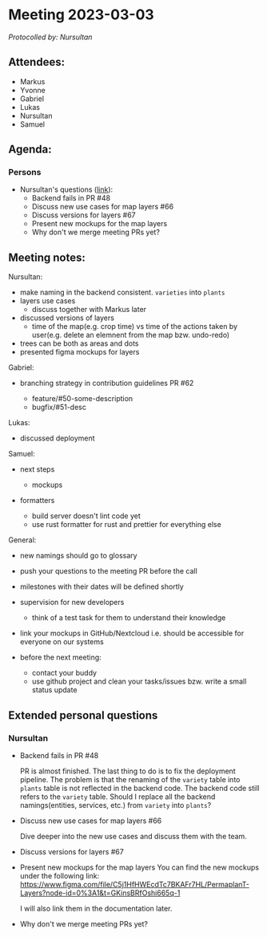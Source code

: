 # Meeting 2023-03-03

_Protocolled by: Nursultan_

## Attendees:

-   Markus
-   Yvonne
-   Gabriel
-   Lukas
-   Nursultan
-   Samuel

## Agenda:

### Persons

-   Nursultan's questions ([link](#person1)):
    -   Backend fails in PR #48
    -   Discuss new use cases for map layers #66
    -   Discuss versions for layers #67
    -   Present new mockups for the map layers
    -   Why don't we merge meeting PRs yet?

## Meeting notes:

Nursultan:

-   make naming in the backend consistent. `varieties` into `plants`
-   layers use cases
    -   discuss together with Markus later
-   discussed versions of layers
    -   time of the map(e.g. crop time) vs time of the actions taken by user(e.g. delete an elemnent from the map bzw. undo-redo)
-   trees can be both as areas and dots
-   presented figma mockups for layers

Gabriel:

-   branching strategy in contribution guidelines PR #62

    -   feature/#50-some-description
    -   bugfix/#51-desc

Lukas:

-   discussed deployment

Samuel:

-   next steps
    -   mockups
-   formatters

    -   build server doesn't lint code yet
    -   use rust formatter for rust and prettier for everything else

General:

-   new namings should go to glossary
-   push your questions to the meeting PR before the call
-   milestones with their dates will be defined shortly

-   supervision for new developers
    -   think of a test task for them to understand their knowledge
-   link your mockups in GitHub/Nextcloud i.e. should be accessible for everyone on our systems
-   before the next meeting:
    -   contact your buddy
    -   use github project and clean your tasks/issues bzw. write a small status update

## Extended personal questions

### Nursultan

-   Backend fails in PR #48

    PR is almost finished. The last thing to do is to fix the deployment pipeline. The problem is that the renaming of the `variety` table into `plants` table is not reflected in the backend code. The backend code still refers to the `variety` table. Should I replace all the backend namings(entities, services, etc.) from `variety` into `plants`?

-   Discuss new use cases for map layers #66

    Dive deeper into the new use cases and discuss them with the team.

-   Discuss versions for layers #67
-   Present new mockups for the map layers
    You can find the new mockups under the following link:
    https://www.figma.com/file/C5j1HfHWEcdTc7BKAFr7HL/PermaplanT-Layers?node-id=0%3A1&t=GKinsBRfOshi665q-1

    I will also link them in the documentation later.

-   Why don't we merge meeting PRs yet?
